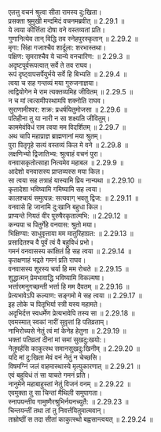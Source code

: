 

  
एतत्तु वचनं श्रुत्वा सीता रामस्य दु:खिता।  
प्रसक्ता श्रुमुखी मन्दमिदं वचनमब्रवीत् ॥ 2.29.1 ॥   
ये त्वया कीर्त्तिता दोषा वने वस्तव्यतां प्रति।  
गुणानित्येव तान् विद्धि तव स्नेहपुरस्कृतान् ॥ 2.29.2 ॥   
मृगा: सिंहा गजाश्चैव शार्दूला: शरभास्तथा।  
पक्षिण: सृमराश्चैव ये चान्ये वनचारिण: ॥ 2.29.3 ॥   
अदृष्टपूर्वरूपत्वात् सर्वे ते तव राघव।  
रूपं दृष्ट्वापसर्पेयुर्भये सर्वे हि बिभ्यति ॥ 2.29.4 ॥   
त्वया च सह गन्तव्यं मया गुरुजनाज्ञया।  
त्वद्वियोगेन मे राम त्यक्तव्यमिह जीवितम् ॥ 2.29.5 ॥   
न च मां त्वत्समीपस्थामपि शक्नोति राघव।  
सुराणामीश्वर: शक्र: प्रधर्षयितुमोजसा ॥ 2.29.6 ॥   
पतिहीना तु या नारी न सा शक्ष्यति जीवितुम्।  
काममेवंविधं राम त्वया मम विदर्शितम् ॥ 2.29.7 ॥   
अथ चापि महाप्राज्ञ ब्राह्मणानां मया श्रुतम्।  
पुरा पितृगृहे सत्यं वस्तव्यं किल मे वने ॥ 2.29.8 ॥   
लक्षणिभ्यो द्विजातिभ्य: श्रुत्वाहं वचनं पुरा।  
वनवासकृतोत्साहा नित्यमेव महाबल ॥ 2.29.9 ॥   
आदेशो वनवासस्य प्राप्तव्यस्स मया किल।  
सा त्वया सह तत्राहं यास्यामि प्रिय नान्यथा ॥ 2.29.10 ॥   
कृतादेशा भविष्यामि गमिष्यामि सह त्वया।  
कालश्चायं समुत्पन्न: सत्यवाग् भवतु द्विज: ॥ 2.29.11 ॥   
वनवासे हि जानामि दु:खानि बहुधा किल।  
प्राप्यन्ते नियतं वीर पुरुषैरकृतात्मभि: ॥ 2.29.12 ॥   
कन्यया च पितुर्गेहे वनवास: श्रुतो मया।  
भिक्षिण्या: साधुवृत्ताया मम मातुरिहाग्रत: ॥ 2.29.13 ॥   
प्रसादितश्च वै पूर्वं त्वं वै बहुविधं प्रभो।  
गमनं वनवासस्य कांक्षितं हि सह त्वया ॥ 2.29.14 ॥   
कृतक्षणाहं भद्रते गमनं प्रति राघव।  
वनवासस्य शूरस्य चर्या हि मम रोचते ॥ 2.29.15 ॥   
शुद्धात्मन् प्रेमभावाद्धि भविष्यामि विकल्मषा।  
भर्त्तारमनुगच्छन्ती भर्त्ता हि मम दैवतम् ॥ 2.29.16 ॥   
प्रेत्यभावेऽपि कल्याण: सङ्गमो मे सह त्वया ॥ 2.29.17 ॥   
इह लोके च पितृभिर्या स्त्री यस्य महामते।  
अदृभिर्दत्त स्वधर्मेण प्रेत्यभावेपि तस्य सा ॥ 2.29.18 ॥   
एवमस्मात् स्वकां नारीं सुवृत्तां हि पतिव्रताम्।  
नाभिरोच्यसे नेतुं त्वं मां केनेह हेतुना ॥ 2.29.19 ॥   
भक्तां पतिव्रतां दीनां मां समां सुखदु:खयो:।  
नेतुमर्हसि काकुत्स्थ समानसुखदु:खिनीम् ॥ 2.29.20 ॥   
यदि मां दु:खिता मेवं वनं नेतुं न चेच्छसि।  
विषमग्निं जलं वाहमास्थास्ये मृत्युकारणात् ॥ 2.29.21 ॥   
एवं बहुविधं तं सा याचते गमनं प्रति।  
नानुमेने महाबाहुस्तां नेतुं विजनं वनम् ॥ 2.29.22 ॥   
एवमुक्ता तु सा चिन्तां मैथिली समुपागता।  
स्नापयन्तीव गामुष्णैरश्रुभिर्नयनच्युतै: ॥ 2.29.23 ॥   
चिन्तयन्तीं तथा तां तु निवर्त्तयितुमात्मवान्।  
ताम्रोष्ठीं स तदा सीतां काकुत्स्थो बह्वसान्त्वयत् ॥ 2.29.24 ॥   

